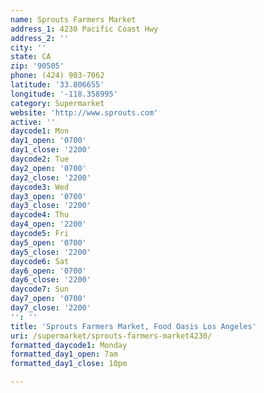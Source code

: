 ```yaml
---
name: Sprouts Farmers Market
address_1: 4230 Pacific Coast Hwy
address_2: ''
city: ''
state: CA
zip: '90505'
phone: (424) 903-7062
latitude: '33.806655'
longitude: '-118.358995'
category: Supermarket
website: 'http://www.sprouts.com'
active: ''
daycode1: Mon
day1_open: '0700'
day1_close: '2200'
daycode2: Tue
day2_open: '0700'
day2_close: '2200'
daycode3: Wed
day3_open: '0700'
day3_close: '2200'
daycode4: Thu
day4_open: '2200'
daycode5: Fri
day5_open: '0700'
day5_close: '2200'
daycode6: Sat
day6_open: '0700'
day6_close: '2200'
daycode7: Sun
day7_open: '0700'
day7_close: '2200'
'': ''
title: 'Sprouts Farmers Market, Food Oasis Los Angeles'
uri: /supermarket/sprouts-farmers-market4230/
formatted_daycode1: Monday
formatted_day1_open: 7am
formatted_day1_close: 10pm

---
```

